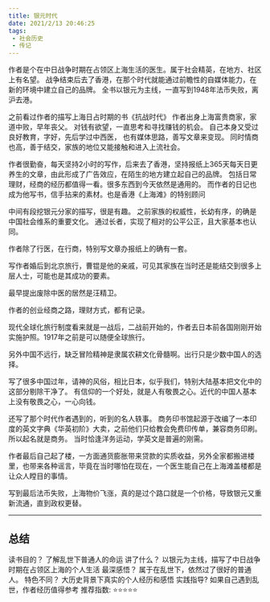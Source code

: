 ```yaml
---
title: 银元时代 
date: 2021/2/13 20:46:25
tags:
 - 社会历史 
 - 传记
---
```

作者是个在中日战争时期在占领区上海生活的医生。属于社会精英，在地方、社区上有名望。
战争结束后去了香港，在那个时代就能通过前瞻性的自媒体能力，在新的环境中建立自己的品牌。
全书以银元为主线，一直写到1948年法币失败，离沪去港。

之前看过作者的描写上海日占时期的书《抗战时代》
作者出身上海富贵商家，家道中败，早年丧父。
对钱有欲望，一直思考和寻找赚钱的机会。
自己本身又受过良好教育，字好，先后学过中西医，
也有媒体思路，善写文章来变现。
同时情商也高，善于结交，家族的地位又能接触和进入上流社会。

<!-- more -->

作者很勤奋，每天坚持2小时的写作，后来去了香港，坚持报纸上365天每天日更养生的文章，由此形成了广告效应，在陌生的地方建立起自己的品牌。
包括日常理财，经商的经历都值得一看。很多东西到今天依然是通用的。
而作者的日记也成为他写书，信手拈来的素材。也是香港《上海滩》的特别顾问

中间有段挖银元分家的描写，很是有趣。
之前家族的权威性，长幼有序，的确是中国社会维系的重要文化。
通过长者，实现了相对的公平公正，且大家基本也认同。

作者除了行医，在行商，特别写文章办报纸上的确有一套。

写作者婚后到北京旅行，曹锟是他的亲戚，可见其家族在当时还是能结交到很多上层人士，可能也是其成功的要素。

最早提出废除中医的居然是汪精卫。

作者的创业经商之路，理财方式，都有记录。

现代全球化旅行制度看来就是一战后，二战前开始的，作者去日本前各国刚刚开始实施护照。1917年之前是可以随便全球旅行。

另外中国不远行，缺乏冒险精神是隶属农耕文化骨髓啊。出行只是少数中国人的选择。

写了很多中国过年，请神的风俗，相比日本，似乎我们，特别大陆基本把文化中的这部分剔除干净了。
有信仰的一个好处，就是人有敬畏之心。近代的中国人基本上没有敬畏之心，一心向钱。

还写了那个时代作者遇到的，听到的名人轶事。
商务印书馆起源于改编了一本印度的英文字典《华英初阶》大卖，之前他们只给教会免费印传单，兼容商务印刷。所以起名就是商务。
当时恰逢洋务运动，学英文是普遍的刚需。

作者最后自己起了楼，一方面通货膨胀带来贷款的实质收益，另外全家都搬进楼里，也带来各种谣言，毕竟在当时哪怕在现在，一个医生能自己在上海滩盖楼都是让众人瞠目的事情。

写到最后法币失败，上海物价飞涨，真的是过个路口就是一个价格，导致银元又重新流通，直到政权更替。

---
## 总结
读书目的？ 了解乱世下普通人的命运 
讲了什么？ 以银元为主线，描写了中日战争时期在占领区上海的个人生活
最深感悟？ 属于在乱世下，依然过了很好的普通人。
特色不同？ 大历史背景下真实的个人经历和感悟 
实践指导?  如果自己遇到乱世，作者经历值得参考 
推荐指数:  ⭐️⭐️⭐⭐⭐  ️ 